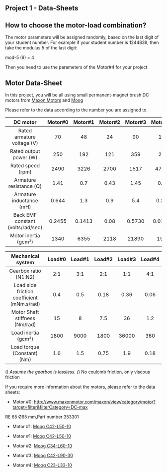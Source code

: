 ## Project 1 - Data-Sheets

## How to choose the motor-load combination?

The motor parameters will be assigned randomly, based on the last digit of your student number. For example if your student number is 1244839, then take the modulus 5 of the last digit:

mod-5 (9) = 4

Then you need to use the parameters of the Motor#4 for your project.

## Motor Data-Sheet

In this project, you will be all using small permanent-magnet brush DC motors from [Maxon Motors](http://www.maxonmotor.com) and [Moog](http://www.moog.com/)

Please refer to the data according to the number you are assigned to.

| DC motor| Motor#0| Motor#1| Motor#2| Motor#3| Motor#4|
| :-----: |:-----:| :----:|:-----:| :----:|:-----:|
| Rated armature voltage (V) | 70 | 48 | 24 | 90 | 12 |
| Rated output power (W)| 250 | 192 | 121 | 359 | 26 |
| Rated speed (rpm)  | 2490 | 3226 | 2700 | 1517 | 4700 |
| Armature resistance (Ω)    | 1.41 | 0.7 | 0.43 | 1.45 | 0.6 |
| Armature inductance (mH)    | 0.644 | 1.3 | 0.9 | 5.4 | 0.35 |
| Back EMF constant (volts/rad/sec)|0.2455 | 0.1413 | 0.08 | 0.5730 | 0.0191 |
| Motor inertia (gcm²) | 1340 |6355| 2118 | 21890 | 155 |

| Mechanical system| Load#0| Load#1| Load#2| Load#3| Load#4|
| :--------------: |:-----:| :----:|:-----:| :----:|:-----:|
| Gearbox ratio (N1:N2)         | 2:1 | 3:1 | 2:1 | 1:1 | 4:1 |
| Load side friction coefficient (mNm.s/rad)| 0.4 | 0.5 | 0.18 | 0.36 | 0.06 |
| Motor Shaft stiffness (Nm/rad)   | 15 | 8 | 7.5 | 36 | 1.2 |
| Load inertia (gcm²)            | 1800 | 9000 | 1800 | 36000 | 360 |
| Load torque (Constant) (Nm)       | 1.6 | 1.5 | 0.75 | 1.9 | 0.18 |

(*) Assume the gearbox is lossless.
(*) No coulomb friction, only viscous friction


If you require more information about the motors, please refer to the data sheets:

- Motor #0: http://www.maxonmotor.com/maxon/view/category/motor?target=filter&filterCategory=DC-max

RE 65 Ø65 mm,Part number 353301

- Motor #1: [Moog C42-L50-10](www.peromatic.ch/fileadmin/user_upload/PDF/MOOG/DC_MOTOREN/C42.pdf)

- Motor #1: [Moog C42-L50-10](http://www.peromatic.ch/fileadmin/user_upload/PDF/MOOG/DC_MOTOREN/C42.pdf)

- Motor #2: [Moog C34-L60-10](http://www.moog.com/content/dam/moog/literature/MCG/moc23series.pdf)

- Motor #3: [Moog C42-L90-30](http://www.peromatic.ch/fileadmin/user_upload/PDF/MOOG/DC_MOTOREN/C42.pdf)

- Motor #4:  [Moog C23-L33-10](http://www.moog.com/content/dam/moog/literature/MCG/moc23series.pdf)


<!--- Diger Motor Datalari
http://www.moog.com/literature/MCG/moc23series.pdf
http://w3app.siemens.com/mcms/infocenter/dokumentencenter/ld/Documentsu20Catalogs/dc-motor/da12-2008-en.pdf
http://ecatalog.weg.net/files/wegnet/WEG-specification-of-electric-motors-50039409-manual-english.pdf
http://www.maxonmotor.com/maxon/view/category/motor?target=filter&filterCategory=DC-max
http://www.kollmorgen.com/en-us/products/motors/brush-dc/permanent-magnet-dc-pmdc/
http://www.moog.com/literature/MCG/moc23series.pdf
-->
